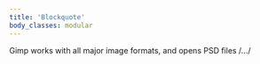```yaml
---
title: 'Blockquote'
body_classes: modular
---
```


Gimp works with all major image formats, and opens PSD files /.../